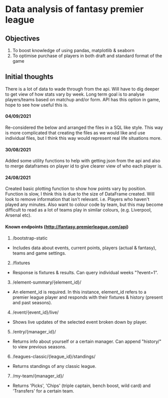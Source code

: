 # Data analysis of fantasy premier league

## Objectives
1.  To boost knowledge of using pandas, matplotlib & seaborn
2.  To optimise purchase of players in both draft and standard format of the game



## Initial thoughts 
There is a lot of data to wade through from the api.  Will have to dig deeper to get view of how stats vary by week.  Long term goal is to analyse players/teams based on matchup and/or form.  API has this option in game, hope to see how useful this is.



#### 04/09/2021
Re-considered the below and arranged the files in a SQL like style.  This way is more complicated that creating the files as we would like and use individual files, but I think this way would represent real life situations more.

#### 30/08/2021
Added some utility functions to help with getting json from the api and also to merge dataframes on player id to give clearer view of who each player is.

#### 24/08/2021
Created basic plotting function to show how points vary by position.  Function is slow, I think this is due to the size of DataFrame created.  Will look to remove information that isn't relevant.  i.e. Players who haven't played any minutes.  Also want to colour code by team, but this may become difficult to read as a lot of teams play in similar colours, (e.g. Liverpool, Arsenal etc).



#### Known endpoints (http://fantasy.premierleague.com/api)
1.  /bootstrap-static
  - Includes data about events, current points, players (actual & fantasy), teams and game settings.
2.  /fixtures
  - Response is fixtures & results.  Can query individual weeks "?event=1".
3.  /element-summary/{element_id}/
  - An element_id is required.  In this instance, element_id refers to a premier league player and responds with their fixtures & history (present and past seasons).
4.  /event/{event_id}/live/
  - Shows live updates of the selected event broken down by player.
5.  /entry/{manager_id}/
  - Returns info about yourself or a certain manager.  Can append "history/" to view previous seasons.
6.  /leagues-classic/{league_id}/standings/
  - Returns standings of any classic league.
7.  /my-team/{manager_id}/
  - Returns 'Picks', 'Chips' (triple captain, bench boost, wild card) and 'Transfers' for a certain team.